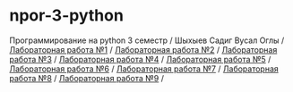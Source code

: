 # npor-3-python  
Программирование на python 3 семестр /
Шыхыев Садиг Вусал Оглы /
[Лабораторная работа №1]( ) /
[Лабораторная работа №2]( ) /
[Лабораторная работа №3]( ) / 
[Лабораторная работа №4]( ) /
[Лабораторная работа №5]( ) / 
[Лабораторная работа №6]( ) /
[Лабораторная работа №7]( ) /
[Лабораторная работа №8]( ) /
[Лабораторная работа №9]( ) /


